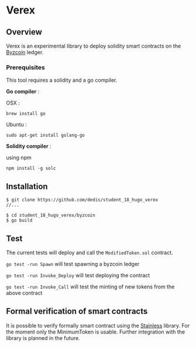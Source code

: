 # Verex

## Overview

Verex is an experimental library to deploy solidity smart contracts on the [Byzcoin](https://github.com/dedis/cothority/tree/master/byzcoin) ledger.



### Prerequisites
This tool requires a solidity and a go compiler.

**Go compiler** :

OSX :

`brew install go`

Ubuntu : 

`sudo apt-get install golang-go`

**Solidity compiler** :

using npm

`npm install -g solc`

## Installation

```
$ git clone https://github.com/dedis/student_18_hugo_verex
//...

$ cd student_18_hugo_verex/byzcoin
$ go build
```

## Test 

The current tests will deploy and call the `ModifiedToken.sol` contract.

`go test -run Spawn` will test spawning a byzcoin ledger

`go test -run Invoke_Deploy` will test deploying the contract

`go test -run Invoke_Call` will test the minting of new tokens from the above contract





## Formal verification of smart contracts

It is possible to verify formally smart contract using the [Stainless](https://github.com/epfl-lara/stainless)  library.
For the moment only the MinimumToken is usable. Further integration with the library is planned in the future.

  

 





